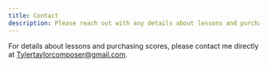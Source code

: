 ```yaml
---
title: Contact
description: Please reach out with any details about lessons and purchasing scores
---
```


For details about lessons and purchasing scores, please contact me directly at Tylertaylorcomposer@gmail.com.
